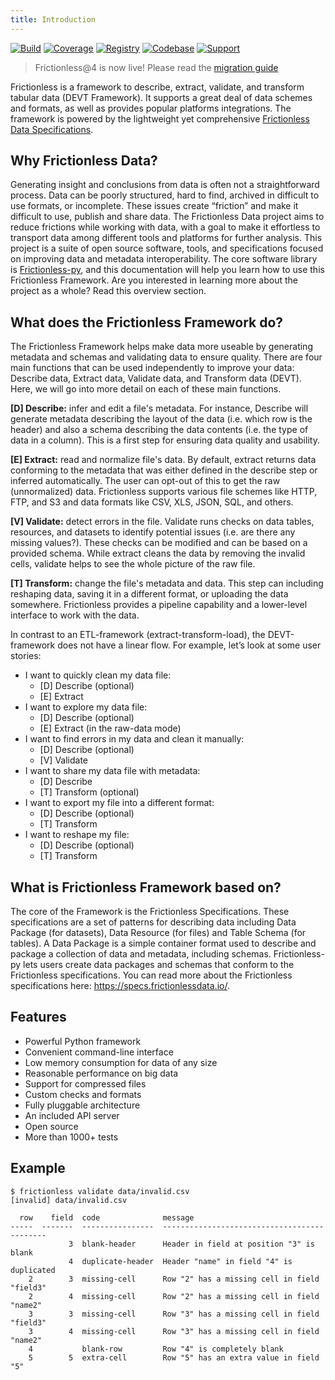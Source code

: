 ```yaml
---
title: Introduction
---
```


[![Build](https://img.shields.io/github/workflow/status/frictionlessdata/frictionless-py/general/master)](https://github.com/frictionlessdata/frictionless-py/actions)
[![Coverage](https://img.shields.io/codecov/c/github/frictionlessdata/frictionless-py/master)](https://codecov.io/gh/frictionlessdata/frictionless-py)
[![Registry](https://img.shields.io/pypi/v/frictionless.svg)](https://pypi.python.org/pypi/frictionless)
[![Codebase](https://img.shields.io/badge/github-master-brightgreen)](https://github.com/frictionlessdata/frictionless-py)
[![Support](https://img.shields.io/badge/chat-discord-brightgreen)](https://discord.com/channels/695635777199145130/695635777199145133)

> Frictionless@4 is now live! Please read the [migration guide](https://framework.frictionlessdata.io/docs/development/migration)

Frictionless is a framework to describe, extract, validate, and transform tabular data (DEVT Framework). It supports a great deal of data schemes and formats, as well as provides popular platforms integrations. The framework is powered by the lightweight yet comprehensive [Frictionless Data Specifications](https://specs.frictionlessdata.io/).

## Why Frictionless Data?

Generating insight and conclusions from data is often not a straightforward process. Data can be poorly structured, hard to find, archived in difficult to use formats, or incomplete. These issues create “friction” and make it difficult to use, publish and share data. The Frictionless Data project aims to reduce frictions while working with data, with a goal to make it effortless to transport data among different tools and platforms for further analysis. This project is a suite of open source software, tools, and specifications focused on improving data and metadata interoperability. The core software library is [Frictionless-py](https://github.com/frictionlessdata/frictionless-py), and this documentation will help you learn how to use this Frictionless Framework. Are you interested in learning more about the project as a whole? Read this overview section.

## What does the Frictionless Framework do?

The Frictionless Framework helps make data more useable by generating metadata and schemas and validating data to ensure quality. There are four main functions that can be used independently to improve your data: Describe data, Extract data, Validate data, and Transform data (DEVT). Here, we will go into more detail on each of these main functions.

**[D] Describe:** infer and edit a file's metadata. For instance, Describe will generate metadata describing the layout of the data (i.e. which row is the header) and also a schema describing the data contents (i.e. the type of data in a column). This is a first step for ensuring data quality and usability.

**[E] Extract:** read and normalize file's data. By default, extract returns data conforming to the metadata that was either defined in the describe step or inferred automatically. The user can opt-out of this to get the raw (unnormalized) data. Frictionless supports various file schemes like HTTP, FTP, and S3 and data formats like CSV, XLS, JSON, SQL, and others.

**[V] Validate:** detect errors in the file. Validate runs checks on data tables, resources, and datasets to identify potential issues (i.e. are there any missing values?). These checks can be modified and can be based on a provided schema. While extract cleans the data by removing the invalid cells, validate helps to see the whole picture of the raw file.

**[T] Transform:** change the file's metadata and data. This step can including reshaping data, saving it in a different format, or uploading the data somewhere. Frictionless provides a pipeline capability and a lower-level interface to work with the data.

In contrast to an ETL-framework (extract-transform-load), the DEVT-framework does not have a linear flow. For example, let’s look at some user stories:
- I want to quickly clean my data file:
  - [D] Describe (optional)
  - [E] Extract
- I want to explore my data file:
  - [D] Describe (optional)
  - [E] Extract (in the raw-data mode)
- I want to find errors in my data and clean it manually:
  - [D] Describe (optional)
  - [V] Validate
- I want to share my data file with metadata:
  - [D] Describe
  - [T] Transform (optional)
- I want to export my file into a different format:
  - [D] Describe (optional)
  - [T] Transform
- I want to reshape my file:
  - [D] Describe (optional)
  - [T] Transform

## What is Frictionless Framework based on?

The core of the Framework is the Frictionless Specifications. These specifications are a set of patterns for describing data including Data Package (for datasets), Data Resource (for files) and Table Schema (for tables). A Data Package is a simple container format used to describe and package a collection of data and metadata, including schemas. Frictionless-py lets users create data packages and schemas that conform to the Frictionless specifications. 
You can read more about the Frictionless specifications here: https://specs.frictionlessdata.io/.

## Features

- Powerful Python framework
- Convenient command-line interface
- Low memory consumption for data of any size
- Reasonable performance on big data
- Support for compressed files
- Custom checks and formats
- Fully pluggable architecture
- An included API server
- Open source
- More than 1000+ tests

## Example

```
$ frictionless validate data/invalid.csv
[invalid] data/invalid.csv

  row    field  code              message
-----  -------  ----------------  --------------------------------------------
             3  blank-header      Header in field at position "3" is blank
             4  duplicate-header  Header "name" in field "4" is duplicated
    2        3  missing-cell      Row "2" has a missing cell in field "field3"
    2        4  missing-cell      Row "2" has a missing cell in field "name2"
    3        3  missing-cell      Row "3" has a missing cell in field "field3"
    3        4  missing-cell      Row "3" has a missing cell in field "name2"
    4           blank-row         Row "4" is completely blank
    5        5  extra-cell        Row "5" has an extra value in field  "5"
```